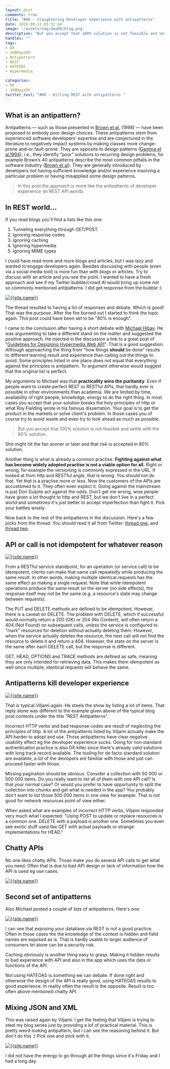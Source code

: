 ```yaml
---
layout: post
comments: true
title: "#60 - Slaughtering Developer eXperience with antipatterns"
date: 2019-09-13 03:32:44
image: '/assets/img/day60/blog.png'
description: "But you accept that 100% solution is not feasible and settle with the 80% solution."
handles: "" 
tags:
- DX 
- 100DaysDX
- Antipattern
- REST
- HATEOAS
- Hypermedia

categories:
- DX
- 100DaysDX
twitter_text: "#60 - Killing REST with antipatterns "
---
```


## What is an antipattern?

Antipatterns — such as those presented in [Brown et al.](https://dl.acm.org/citation.cfm?id=280487) (1998) — have been proposed to embody poor design choices. These antipatterns stem from experienced software developers’  expertise  and  are  conjectured  in  the  literature  to  negatively  impact systems by making classes more change-prone and–or fault-prone. They are opposite to  design  patterns  ([Gamma  et  al.1994](http://asi.insa-rouen.fr/enseignement/siteUV/genie_logiciel/supports/ressources/exemples_de_la_vie_reelle_pour_illustrer_pattern.pdf)),  i.e.,  they  identify  “poor”  solutions  to recurring design problems, for example Brown’s 40 antipatterns describe the most common  pitfalls  in  the  software  industry  ([Brown  et  al](https://dl.acm.org/citation.cfm?id=280487)).  They  are  generally introduced  by  developers  not  having  sufficient  knowledge  and/or  experience  insolving a particular problem or having misapplied some design patterns.

<blockquote>In this post the approach is more like the antipatterns of developer experience (in REST API world).</blockquote> 

## In REST world...

If you read blogs you'll find a lists like this one: 

1. Tunneling everything through GET/POST
2. Ignoring response codes
3. Ignoring caching
4. Ignoring hypermedia
5. Ignoring MIME types

I could have read more and more blogs and articles, but I was lazy and wanted to engage developers again. Besides discussing with people (even via a social media tool) is more fun than with blogs or articles. Try to discuss with an article and you see the point. I wanted to have a fresh approach and see if my Twitter bubble/crowd AI would bring up some not so commonly mentioned antipatterns. I did get response from the bubble :) 

<a href="https://twitter.com/Jarkko_Moilanen/status/1172506899658547201"><img itemprop="image" src="/assets/img/day60/jarkko.png" alt="{{site.name}}"></a>

The thread resulted to having a lot of responses and debate. Which is good! That was the purpose. After the fire burned out I started to think the topic again. This post could have been set to be "80% is enough". 

I came to the conclusion after having a short debate with [Michael Hibay](https://twitter.com/hibaymj). He was argumenting to take a different stand on the matter and suggested the positive approach. He injected in the discussion a link to a great post of "[Guidelines for Designing Hypermedia Web API](https://blog.michaelhibay.com/2017/03/29/development-guidelines-for-hypermedia-apis/)". That is a good suggestion. Although approaching the thing from "how things **should** be done" results to different learning result and experience than calling out the things to avoid. Some principles listed in one place does not equal that everything against the principles is antipattern. To argument otherwise would suggest that the original list is perfect. 

My arguments to Michael was that **practicality wins the puritanity**. Even if people want to create perfect REST or RESTful APIs, that hardly ever is possible in other environments than academia. We are limited by time, availability of right people, knowledge, energy to do the right thing. In most cases you accept that your solution breaks the holy principles of http or what Roy Fielding wrote in his famous dissertation. Your goal is to get the product in the markets or solve client's problem. In those cases you of course try to avoid waste and even try to look ahead as much as possible. 

<blockquote>But you accept that 100% solution is not feasible and settle with the 80% solution. </blockquote>

Shit might hit the fan sooner or later and that risk is accepted in 80% solution. 

Another thing is what is already a common practise. **Fighting against what has become widely adopted practise is not a viable option for all.** Right or wrong, for example the versioning is commonly expressed in the URL. If looked at from http and RESTful angle, that is wrong. You should not do that. Yet that is a practise more or less. Now the customers of the APIs are accustomed to it. They often even expect it. Going against the mainstream is just Don Guijote act against the odds. Don't get me wrong, wise people have given a lot thought to http and REST, but we don't live in a perfect world and sometimes it's just better to accept imperfection than fight it. Pick your battles wisely.  

Now back to the rest of the antipatterns in the discussion. Here's a few picks from the thread. You should read it all from Twitter: [thread one](https://twitter.com/Jarkko_Moilanen/status/1172506899658547201), and [thread two](https://twitter.com/anttiviljami/status/1172510397598982144). 

## API or call is not idempotent for whatever reason

<a href="https://twitter.com/mt_marko/status/1172521995503833093"><img itemprop="image" src="/assets/img/day60/marko.png" alt="{{site.name}}"></a>

From a RESTful service standpoint, for an operation (or service call) to be idempotent, clients can make that same call repeatedly while producing the same result. In other words, making multiple identical requests has the same effect as making a single request. Note that while idempotent operations produce the same result on the server (no side effects), the response itself may not be the same (e.g. a resource's state may change between requests).

The PUT and DELETE methods are defined to be idempotent. However, there is a caveat on DELETE. The problem with DELETE, which if successful would normally return a 200 (OK) or 204 (No Content), will often return a 404 (Not Found) on subsequent calls, unless the service is configured to "mark" resources for deletion without actually deleting them. However, when the service actually deletes the resource, the next call will not find the resource to delete it and return a 404. However, the state on the server is the same after each DELETE call, but the response is different.

GET, HEAD, OPTIONS and TRACE methods are defined as safe, meaning they are only intended for retrieving data. This makes them idempotent as well since multiple, identical requests will behave the same.

## Antipatterns kill developer experience

<a href="https://twitter.com/anttiviljami/status/1172510397598982144"><img itemprop="image" src="/assets/img/day60/viljami.png" alt="{{site.name}}"></a>

That is typical Viljami again. He steels the show by listing a lot of items. That reply alone was different to the example given above of the typical blog post contents under the title "REST Antipatterns". 

Incorrect HTTP verbs and bad response codes are result of neglecting the principles of http. A lot of the antipatterns listed by Viljami actually make the API harder to adopt and use. Those antipatterns have clear negative usability effect eg the developer experience sucks. Going for non standard authentication practice is also DX killer since there's already valid solutions with long track record available. The tooling for de facto standard solution are available, a lot of the devlopers are familiar with those and just can proceed faster with those. 

Missing pagination should be obvious. Consider a collection with 50 000 or 500 000 items. Do you really want to list all of them with one API call? Is that your normal case? Or would you prefer to have opportunity to split the collection into chunks and get what is needed in the app? You probably don't want to list those 500 000 items in one view for example. That is not good for network resources point of view either. 

When asked what are examples of incorrect HTTP verbs, Viljami responded very much what I expected: "Using POST to update or replace resources is a common one. DELETE with a payload is another one. Sometimes you even see exotic stuff used like GET with actual payloads or  strange implementations for HEAD." 

## Chatty APIs

No one likes chatty APIs. Those make you do several API calls to get what you need. Often that is due to bad API design or lack of information how the API is used eg use cases. 

<a href="https://twitter.com/anttiviljami/status/1172514117544026112"><img itemprop="image" src="/assets/img/day60/viljami2.png" alt="{{site.name}}"></a>

## Second set of antipatterns

Also Michael posted a couple of lists of antipatterns. Here's one: 

<a href="https://twitter.com/hibaymj/status/1172538440170299398"><img itemprop="image" src="/assets/img/day60/michael.png" alt="{{site.name}}"></a>

I can see that exposing your database via REST is not a good practice. Often in those cases the the knowledge of the context is hidden and field names are exposed as is. That is hardly usable to larger audience of consumers let alone can be a security risk. 

Caching obviously is another thing easy to grasp. Making it hidden results to bad experience with API and also in the app which uses the data or functions of the API. 

Not using HATEOAS is something we can debate. If done right and otherwise the design of the API is really good, using HATEOAS results to good experience. In reality often the result is the opposite. Result is too often above mentioned chatty API.  

## Mixing JSON and XML

This was raised again by Viljami. I get the feeling that Viljami is trying to steel my blog series just by providing a lof of practical material. This is pretty weird looking antipattern, but I can see the reasoning behind it. But don't do this :) Pick one and stick with it. 

<a href="https://twitter.com/anttiviljami/status/1172555294817378305"><img itemprop="image" src="/assets/img/day60/viljami3.png" alt="{{site.name}}"></a>

I did not have the energy to go through all the things since it's Friday and I had a long day. 
